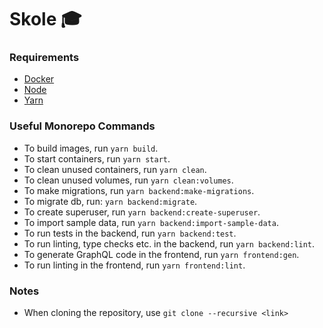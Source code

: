 # Skole :mortar_board:

### Requirements

- [Docker](https://www.docker.com/)
- [Node](https://nodejs.org/en/)
- [Yarn](https://yarnpkg.com/lang/en/)

### Useful Monorepo Commands

- To build images, run `yarn build`.
- To start containers, run `yarn start`.
- To clean unused containers, run `yarn clean`.
- To clean unused volumes, run `yarn clean:volumes`.
- To make migrations, run `yarn backend:make-migrations`.
- To migrate db, run: `yarn backend:migrate`.
- To create superuser, run `yarn backend:create-superuser`.
- To import sample data, run `yarn backend:import-sample-data`.
- To run tests in the backend, run `yarn backend:test`.
- To run linting, type checks etc. in the backend, run `yarn backend:lint`.
- To generate GraphQL code in the frontend, run `yarn frontend:gen`.
- To run linting in the frontend, run `yarn frontend:lint`.

### Notes

- When cloning the repository, use `git clone --recursive <link>`
